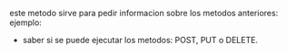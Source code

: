 este metodo sirve para pedir informacion sobre los metodos anteriores:
ejemplo:
- saber si se puede ejecutar los metodos: POST, PUT o DELETE.